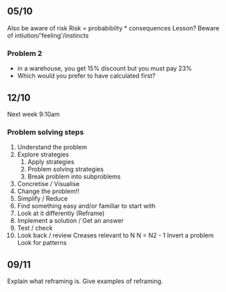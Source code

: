 ## 05/10
Also be aware of risk
Risk = probabibilty * consequences
Lesson?
Beware of intiution/'feeling'/instincts
### Problem 2
- in a warehouse, you get 15% discount but you must pay 23%
- Which would you prefer to have calculated first?
## 12/10
Next week 9:10am
### Problem solving steps
1. Understand the problem
2. Explore strategies
	1. Apply strategies
	2. Problem solving strategies
	3. Break problem into subproblems
3. Concretise / Visualise
4. Change the problem!!
5. Simplify / Reduce
6. Find something easy and/or familiar to start with
7. Look at it differently (Reframe)
8. Implement a solution / Get an answer
9. Test / check
10. Look back / review
Creases relevant to N
N = N2 - 1
Invert a problem
Look for patterns
## 09/11

Explain what reframing is.
Give examples of reframing.


